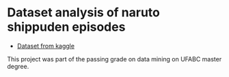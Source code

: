 # Dataset analysis of naruto shippuden episodes

- [Dataset from kaggle](https://www.kaggle.com/datasets/alisson987/naruto-shippuden-rate)

This project was part of the passing grade on data mining on UFABC master degree.
